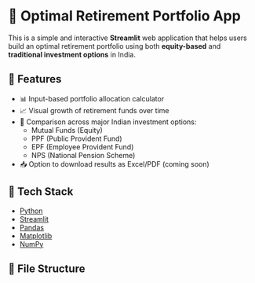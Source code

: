 # 🧮 Optimal Retirement Portfolio App

This is a simple and interactive **Streamlit** web application that helps users build an optimal retirement portfolio using both **equity-based** and **traditional investment options** in India.

## 🚀 Features

- 📊 Input-based portfolio allocation calculator
- 📈 Visual growth of retirement funds over time
- 🔁 Comparison across major Indian investment options:
  - Mutual Funds (Equity)
  - PPF (Public Provident Fund)
  - EPF (Employee Provident Fund)
  - NPS (National Pension Scheme)
- 📥 Option to download results as Excel/PDF (coming soon)

## 🔧 Tech Stack

- [Python](https://www.python.org/)
- [Streamlit](https://streamlit.io/)
- [Pandas](https://pandas.pydata.org/)
- [Matplotlib](https://matplotlib.org/)
- [NumPy](https://numpy.org/)

## 📁 File Structure

